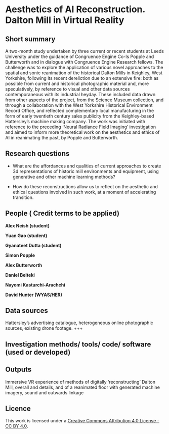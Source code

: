 # Aesthetics of AI Reconstruction. Dalton Mill in Virtual Reality


## Short summary


A two-month study undertaken by three current or recent students at Leeds University under the guidance of Congruence Engine Co-Is Popple and Butterworth and in dialogue with Congruence Engine Research fellows. The challenge was to explore the application of various novel approaches to the spatial and sonic reanimation of the historical Dalton Mills in Keighley, West Yorkshire, following its recent dereliction due to an extensive fire: both as possible from current and historical photographic material and, more speculatively, by reference to visual and other data sources contemporaneous with its industrial heyday. These included data drawn from other aspects of the project, from the Science Museum collection, and through a collaboration with the West Yorkshire Historical Environment Record Office, and reflected complementary local manufacturing in the form of early twentieth century sales publicity from the Keighley-based Hattersley’s machine making company. The work was initiated with reference to the preceding ‘Neural Radiance Field Imaging’ investigation and aimed to inform more theoretical work on the aesthetics and ethics of AI in reanimating the past, by Popple and Butterworth.

## Research questions


- What are the affordances and qualities of current approaches to create 3d representations of historic mill environments and equipment, using generative and other machine learning methods?

  
- How do these reconstructions  allow us to reflect on the aesthetic and ethical questions involved in such work, at a moment of accelerating transition.


## People (	Credit terms to be applied)




**Alex Neish (student)** 

**Yuan Gao (student)** 

**Gyanateet Dutta (student)** 

**Simon Popple**

**Alex Butterworth**

**Daniel Belteki**

**Nayomi Kasturchi-Arachchi**

**David Hunter (WYAS/HER)**





## Data sources

Hattersley’s advertising catalogue, heterogeneous online photographic sources, existing drone footage. +++



## Investigation methods/ tools/ code/ software (used or developed)



## Outputs



Immersive VR experience of methods of digitally ‘reconstructing’ Dalton Mill, overall and details, and of a reanimated floor with generated machine imagery, sound and outwards linkage





## Licence 
This work is licensed under a [Creative Commons Attribution 4.0 License - CC BY 4.0](https://creativecommons.org/licenses/by/4.0/).

